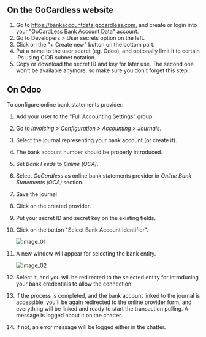 ## On the GoCardless website

1.  Go to <https://bankaccountdata.gocardless.com>, and create or login
    into your "GoCardLess Bank Account Data" account.
2.  Go to Developers \> User secrets option on the left.
3.  Click on the "+ Create new" button on the bottom part.
4.  Put a name to the user secret (eg. Odoo), and optionally limit it to
    certain IPs using CIDR subnet notation.
5.  Copy or download the secret ID and key for later use. The second one
    won't be available anymore, so make sure you don't forget this step.

## On Odoo

To configure online bank statements provider:

1.  Add your user to the "Full Accounting Settings" group.

2.  Go to *Invoicing \> Configuration \> Accounting \> Journals*.

3.  Select the journal representing your bank account (or create it).

4.  The bank account number should be properly introduced.

5.  Set *Bank Feeds* to *Online (OCA)*.

6.  Select *GoCardless* as online bank statements provider in *Online
    Bank Statements (OCA)* section.

7.  Save the journal

8.  Click on the created provider.

9.  Put your secret ID and secret key on the existing fields.

10. Click on the button "Select Bank Account Identifier".

    ![image_01](../static/img/gocardless_configuration.gif)

11. A new window will appear for selecting the bank entity.

    ![image_02](../static/img/gocardless_bank_selection.gif)

12. Select it, and you will be redirected to the selected entity for
    introducing your bank credentials to allow the connection.

13. If the process is completed, and the bank account linked to the
    journal is accessible, you'll be again redirected to the online
    provider form, and everything will be linked and ready to start the
    transaction pulling. A message is logged about it on the chatter.

14. If not, an error message will be logged either in the chatter.
